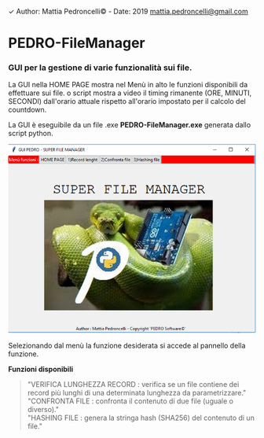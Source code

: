 ✓ Author: Mattia Pedroncelli© - Date: 2019  mattia.pedroncelli@gmail.com
  
# PEDRO-FileManager
### GUI per la gestione di varie funzionalità sui file.


La GUI nella HOME PAGE mostra nel Menù in alto le funzioni disponibili da effettuare sui file.
o script mostra a video il timing rimanente (ORE, MINUTI, SECONDI) dall'orario attuale rispetto all'orario impostato per il calcolo del countdown.   
  
La GUI è eseguibile da un file .exe **PEDRO-FileManager.exe** generata dallo script python.
 
![logo](./images/GUI_PEDRO-FileManager.png)  
  
Selezionando dal menù la funzione desiderata si accede al pannello della funzione. 
 

**Funzioni disponibili**

> "VERIFICA LUNGHEZZA RECORD : verifica se un file contiene dei record più lunghi di una determinata lunghezza da parametrizzare."  
> "CONFRONTA FILE : confronta il contenuto di due file (uguale o diverso)."  
> "HASHING FILE : genera la stringa hash (SHA256) del contenuto di un file."
